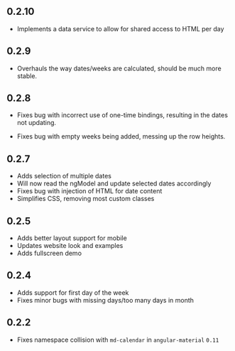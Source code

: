 ## 0.2.10

- Implements a data service to allow for shared access to HTML per day

## 0.2.9

- Overhauls the way dates/weeks are calculated, should be much more stable.

## 0.2.8

- Fixes bug with incorrect use of one-time bindings, resulting in the
  dates not updating.

- Fixes bug with empty weeks being added, messing up the row heights.

## 0.2.7

- Adds selection of multiple dates
- Will now read the ngModel and update selected dates accordingly
- Fixes bug with injection of HTML for date content
- Simplifies CSS, removing most custom classes

## 0.2.5

- Adds better layout support for mobile
- Updates website look and examples
- Adds fullscreen demo

## 0.2.4

- Adds support for first day of the week
- Fixes minor bugs with missing days/too many days in month

## 0.2.2

- Fixes namespace collision with `md-calendar` in `angular-material` `0.11`
